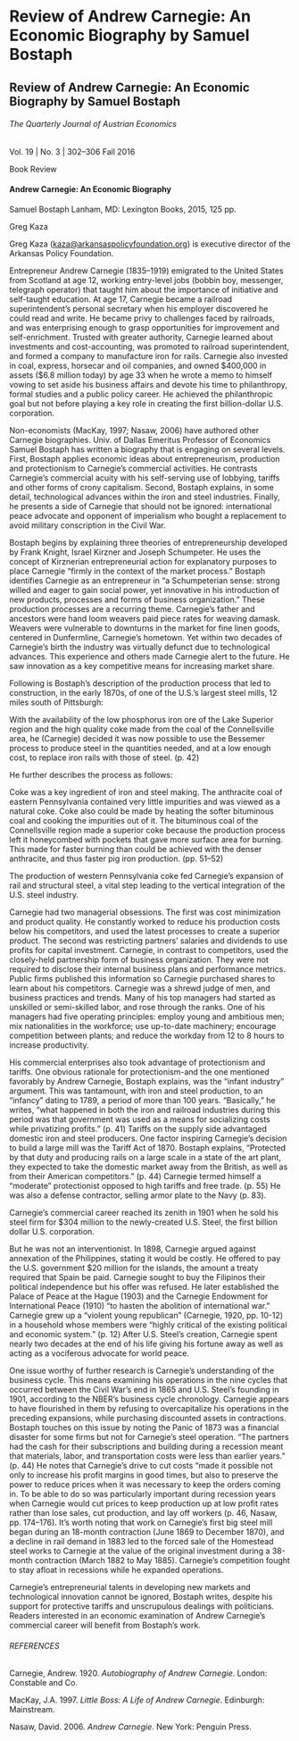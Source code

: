 # Review of Andrew Carnegie: An Economic Biography by Samuel Bostaph

## Review of Andrew Carnegie: An Economic Biography by Samuel Bostaph

###### The  Quarterly Journal of Austrian Economics

Vol. 19 | No. 3 | 302–306
Fall 2016

Book Review

#### Andrew Carnegie: An Economic Biography

Samuel Bostaph
Lanham, MD: Lexington Books, 2015, 125 pp.

Greg Kaza

Greg Kaza (kaza@arkansaspolicyfoundation.org) is executive director of the Arkansas Policy Foundation.

Entrepreneur Andrew Carnegie (1835–1919) emigrated to the United States from Scotland at age 12, working entry-level jobs (bobbin boy, messenger, telegraph operator) that taught him about the importance of initiative and self-taught education. At age 17, Carnegie became a railroad superintendent’s personal secretary when his employer discovered he could read and write. He became privy to challenges faced by railroads, and was enterprising enough to grasp opportunities for improvement and self-enrichment. Trusted with greater authority, Carnegie learned about investments and cost-accounting, was promoted to railroad superintendent, and formed a company to manufacture iron for rails. Carnegie also invested in coal, express, horsecar and oil companies, and owned \$400,000 in assets (\$6.8 million today) by age 33 when he wrote a memo to himself vowing to set aside his business affairs and devote his time to philanthropy, formal studies and a public policy career. He achieved the philanthropic goal but not before playing a key role in creating the first billion-dollar U.S. corporation.

Non-economists (MacKay, 1997; Nasaw, 2006) have authored other Carnegie biographies. Univ. of Dallas Emeritus Professor of Economics Samuel Bostaph has written a biography that is engaging on several levels. First, Bostaph applies economic ideas about entrepreneurism, production and protectionism to Carnegie’s commercial activities. He contrasts Carnegie’s commercial acuity with his self-serving use of lobbying, tariffs and other forms of crony capitalism. Second, Bostaph explains, in some detail, technological advances within the iron and steel industries. Finally, he presents a side of Carnegie that should not be ignored: international peace advocate and opponent of imperialism who bought a replacement to avoid military conscription in the Civil War.

Bostaph begins by explaining three theories of entrepreneurship developed by Frank Knight, Israel Kirzner and Joseph Schumpeter. He uses the concept of Kirznerian entrepreneurial action for explanatory purposes to place Carnegie “firmly in the context of the market process.” Bostaph identifies Carnegie as an entrepreneur in “a Schumpeterian sense: strong willed and eager to gain social power, yet innovative in his introduction of new products, processes and forms of business organization.” These production processes are a recurring theme. Carnegie’s father and ancestors were hand loom weavers paid piece rates for weaving damask. Weavers were vulnerable to downturns in the market for fine linen goods, centered in Dunfermline, Carnegie’s hometown. Yet within two decades of Carnegie’s birth the industry was virtually defunct due to technological advances. This experience and others made Carnegie alert to the future. He saw innovation as a key competitive means for increasing market share.

Following is Bostaph’s description of the production process that led to construction, in the early 1870s, of one of the U.S.’s largest steel mills, 12 miles south of Pittsburgh:

With the availability of the low phosphorus iron ore of the Lake Superior region and the high quality coke made from the coal of the Connellsville area, he (Carnegie) decided it was now possible to use the Bessemer process to produce steel in the quantities needed, and at a low enough cost, to replace iron rails with those of steel. (p. 42)

He further describes the process as follows:

Coke was a key ingredient of iron and steel making. The anthracite coal of eastern Pennsylvania contained very little impurities and was viewed as a natural coke. Coke also could be made by heating the softer bituminous coal and cooking the impurities out of it. The bituminous coal of the Connellsville region made a superior coke because the production process left it honeycombed with pockets that gave more surface area for burning. This made for faster burning than could be achieved with the denser anthracite, and thus faster pig iron production. (pp. 51–52)

The production of western Pennsylvania coke fed Carnegie’s expansion of rail and structural steel, a vital step leading to the vertical integration of the U.S. steel industry.

Carnegie had two managerial obsessions. The first was cost minimization and product quality. He constantly worked to reduce his production costs below his competitors, and used the latest processes to create a superior product. The second was restricting partners’ salaries and dividends to use profits for capital investment. Carnegie, in contrast to competitors, used the closely-held partnership form of business organization. They were not required to disclose their internal business plans and performance metrics. Public firms published this information so Carnegie purchased shares to learn about his competitors. Carnegie was a shrewd judge of men, and business practices and trends. Many of his top managers had started as unskilled or semi-skilled labor, and rose through the ranks. One of his managers had five operating principles: employ young and ambitious men; mix nationalities in the workforce; use up-to-date machinery; encourage competition between plants; and reduce the workday from 12 to 8 hours to increase productivity.

His commercial enterprises also took advantage of protectionism and tariffs. One obvious rationale for protectionism-and the one mentioned favorably by Andrew Carnegie, Bostaph explains, was the “infant industry” argument. This was tantamount, with iron and steel production, to an “infancy” dating to 1789, a period of more than 100 years. “Basically,” he writes, “what happened in both the iron and railroad industries during this period was that government was used as a means for socializing costs while privatizing profits.” (p. 41) Tariffs on the supply side advantaged domestic iron and steel producers. One factor inspiring Carnegie’s decision to build a large mill was the Tariff Act of 1870. Bostaph explains, “Protected by that duty and producing rails on a large scale in a state of the art plant, they expected to take the domestic market away from the British, as well as from their American competitors.” (p. 44) Carnegie termed himself a “moderate” protectionist opposed to high tariffs and free trade. (p. 55) He was also a defense contractor, selling armor plate to the Navy (p. 83).

Carnegie’s commercial career reached its zenith in 1901 when he sold his steel firm for \$304 million to the newly-created U.S. Steel, the first billion dollar U.S. corporation.

But he was not an interventionist. In 1898, Carnegie argued against annexation of the Philippines, stating it would be costly. He offered to pay the U.S. government \$20 million for the islands, the amount a treaty required that Spain be paid. Carnegie sought to buy the Filipinos their political independence but his offer was refused. He later established the Palace of Peace at the Hague (1903) and the Carnegie Endowment for International Peace (1910) “to hasten the abolition of international war.” Carnegie grew up a “violent young republican” (Carnegie, 1920, pp. 10-12) in a household whose members were “highly critical of the existing political and economic system.” (p. 12) After U.S. Steel’s creation, Carnegie spent nearly two decades at the end of his life giving his fortune away as well as acting as a vociferous advocate for world peace.

One issue worthy of further research is Carnegie’s understanding of the business cycle. This means examining his operations in the nine cycles that occurred between the Civil War’s end in 1865 and U.S. Steel’s founding in 1901, according to the NBER’s business cycle chronology. Carnegie appears to have flourished in them by refusing to overcapitalize his operations in the preceding expansions, while purchasing discounted assets in contractions. Bostaph touches on this issue by noting the Panic of 1873 was a financial disaster for some firms but not for Carnegie’s steel operation. “The partners had the cash for their subscriptions and building during a recession meant that materials, labor, and transportation costs were less than earlier years.” (p. 44) He notes that Carnegie’s drive to cut costs “made it possible not only to increase his profit margins in good times, but also to preserve the power to reduce prices when it was necessary to keep the orders coming in. To be able to do so was particularly important during recession years when Carnegie would cut prices to keep production up at low profit rates rather than lose sales, cut production, and lay off workers (p. 46, Nasaw, pp. 174–176). It’s worth noting that work on Carnegie’s first big steel mill began during an 18-month contraction (June 1869 to December 1870), and a decline in rail demand in 1883 led to the forced sale of the Homestead steel works to Carnegie at the value of the original investment during a 38-month contraction (March 1882 to May 1885). Carnegie’s competition fought to stay afloat in recessions while he expanded operations.

Carnegie’s entrepreneurial talents in developing new markets and technological innovation cannot be ignored, Bostaph writes, despite his support for protective tariffs and unscrupulous dealings with politicians. Readers interested in an economic examination of Andrew Carnegie’s commercial career will benefit from Bostaph’s work.

###### REFERENCES

Carnegie, Andrew. 1920. _Autobiography of Andrew Carnegie_. London: Constable and Co.

MacKay, J.A. 1997. _Little Boss: A Life of Andrew Carnegie_. Edinburgh: Mainstream.

Nasaw, David. 2006. _Andrew Carnegie_. New York: Penguin Press.
